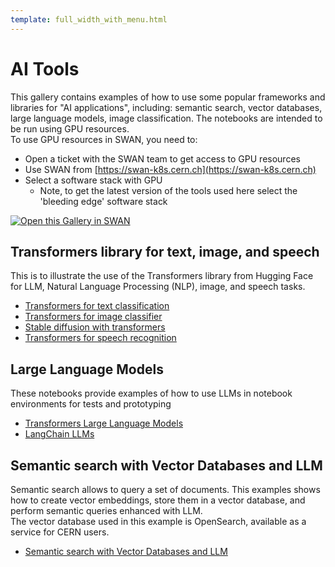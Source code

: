 ```yaml
---
template: full_width_with_menu.html
---
```


# AI Tools

This gallery contains examples of how to use some popular frameworks and libraries for "AI applications",
including: semantic search, vector databases, large language models, image classification.
The notebooks are intended to be run using GPU resources.  
To use GPU resources in SWAN, you need to:
  
* Open a ticket with the SWAN team to get access to GPU resources
* Use SWAN from [https://swan-k8s.cern.ch](https://swan-k8s.cern.ch)
* Select a software stack with GPU
  * Note, to get the latest version of the tools used here select the 'bleeding edge' software stack

[<img class="open_in_swan" data-path="DeepLearning-GPU" data-name="SWAN" alt="Open this Gallery in SWAN" src="https://swanserver.web.cern.ch/swanserver/images/badge_swan_white_150.png">][gallery_url]

## Transformers library for text, image, and speech
This is to illustrate the use of the Transformers library from Hugging Face for LLM, Natural Language Processing (NLP), image, and speech tasks.

* [Transformers for text classification](GPU_and_data/AITools/Transformers_text_example.ipynb)
* [Transformers for image classifier](GPU_and_data/AITools/Transformers_image_example.ipynb)
* [Stable diffusion with transformers](GPU_and_data/AITools/Transformers_stable_diffusion_example.ipynb)
* [Transformers for speech recognition](GPU_and_data/AITools/Transformers_speech_recognition.ipynb)

## Large Language Models
These notebooks provide examples of how to use LLMs in notebook environments for tests and prototyping
* [Transformers Large Language Models](GPU_and_data/AITools/Transformers_Large_Language_Models.ipynb)
* [LangChain LLMs](GPU_and_data/AITools/LangChain_LLMs.ipynb)

## Semantic search with Vector Databases and LLM
Semantic search allows to query a set of documents. This examples shows how to create
vector embeddings, store them in a vector database, and perform semantic queries enhanced with LLM.  
The vector database used in this example is OpenSearch, available as a service for CERN users.
* [Semantic search with Vector Databases and LLM](GPU_and_data/AITools/LangChain_OpenSearch_semantic_search_with_Vector_DB.ipynb)
  
[gallery_url]:https://swan-k8s.cern.ch/user-redirect/download?projurl=https://github.com/cerndb/NotebooksExamples.git
